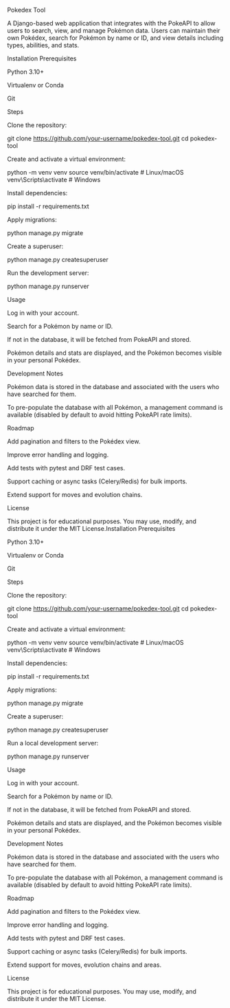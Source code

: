 Pokedex Tool

A Django-based web application that integrates with the PokeAPI to allow users to search, view, and manage Pokémon data.
Users can maintain their own Pokédex, search for Pokémon by name or ID, and view details including types, abilities, and stats.


Installation
Prerequisites

Python 3.10+

Virtualenv or Conda

Git

Steps

Clone the repository:

git clone https://github.com/your-username/pokedex-tool.git
cd pokedex-tool


Create and activate a virtual environment:

python -m venv venv
source venv/bin/activate   # Linux/macOS
venv\Scripts\activate      # Windows


Install dependencies:

pip install -r requirements.txt


Apply migrations:

python manage.py migrate


Create a superuser:

python manage.py createsuperuser


Run the development server:

python manage.py runserver

Usage

Log in with your account.

Search for a Pokémon by name or ID.

If not in the database, it will be fetched from PokeAPI and stored.

Pokémon details and stats are displayed, and the Pokémon becomes visible in your personal Pokédex.

Development Notes

Pokémon data is stored in the database and associated with the users who have searched for them.

To pre-populate the database with all Pokémon, a management command is available (disabled by default to avoid hitting PokeAPI rate limits).

Roadmap

Add pagination and filters to the Pokédex view.

Improve error handling and logging.

Add tests with pytest and DRF test cases.

Support caching or async tasks (Celery/Redis) for bulk imports.

Extend support for moves and evolution chains.

License

This project is for educational purposes. You may use, modify, and distribute it under the MIT License.Installation
Prerequisites

Python 3.10+

Virtualenv or Conda

Git

Steps

Clone the repository:

git clone https://github.com/your-username/pokedex-tool.git
cd pokedex-tool


Create and activate a virtual environment:

python -m venv venv
source venv/bin/activate   # Linux/macOS
venv\Scripts\activate      # Windows


Install dependencies:

pip install -r requirements.txt


Apply migrations:

python manage.py migrate


Create a superuser:

python manage.py createsuperuser


Run a local development server:

python manage.py runserver

Usage

Log in with your account.

Search for a Pokémon by name or ID.

If not in the database, it will be fetched from PokeAPI and stored.

Pokémon details and stats are displayed, and the Pokémon becomes visible in your personal Pokédex.

Development Notes

Pokémon data is stored in the database and associated with the users who have searched for them.

To pre-populate the database with all Pokémon, a management command is available (disabled by default to avoid hitting PokeAPI rate limits).

Roadmap

Add pagination and filters to the Pokédex view.

Improve error handling and logging.

Add tests with pytest and DRF test cases.

Support caching or async tasks (Celery/Redis) for bulk imports.

Extend support for moves, evolution chains and areas.


License

This project is for educational purposes. You may use, modify, and distribute it under the MIT License.
